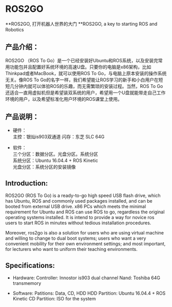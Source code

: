 # ROS2GO
**ROS2GO, 打开机器人世界的大门
**ROS2GO, a key to starting ROS and Robotics


## 产品介绍： 

ROS2GO （ROS To Go）是一个已经安装好Ubuntu和ROS系统，以及安装完常用功能包并且配置好系统环境的高速U盘。只要你的电脑是x86架构，比如Thinkpad或者MacBook，就可以使用ROS To Go，与电脑上原本安装的操作系统无关。像ROS To Go的名字一样，我们希望能让ROS学习的新手和小白用户在短短几分钟内就可以体验ROS的乐趣，而无需繁琐的安装过程。当然，ROS To Go还适合一直用虚拟机但是希望装双系统的用户，希望用一个U盘就能带走自己工作环境的用户，以及希望标准化用户环境的ROS课堂上使用。  

## 产品说明：  
* 硬件：  
主控：银灿is903双通道
闪存：东芝 SLC 64G  

* 软件：  
三个分区：数据分区。光盘分区。系统分区  
系统分区：Ubuntu 16.04.4 + ROS Kinetic  
光盘分区：系统分区的安装镜像  


## Introduction:
ROS2GO (ROS To Go) is a ready-to-go high speed USB flash drive, which has Ubuntu, ROS and commonly used packages installed, and can be booted from external USB drive. x86 PCs which meets the minimal requirement for Ubuntu and ROS can use ROS to go, regardless the original operating systems installed. It is intend to provide a way for novice ros users to start ROS in minutes without tedious installation procedures.

Moreover, ros2go is also a solution for users who are using virtual machine and willing to change to dual boot systems; users who want a very convenient mobility for their own environment settings; and most important, for lecturers who want to uniform their teaching environments.

## Specifications:
* Hardware:
Controller: Innostor is903 dual channel
Nand: Toshiba 64G transmemory

* Software:
Patitions: Data, CD, HDD
HDD Partition: Ubuntu 16.04.4 + ROS Kinetic
CD Partition: ISO for the system
